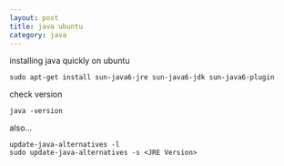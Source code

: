 ```yaml
---
layout: post
title: java ubuntu
category: java
---
```


installing java quickly on ubuntu

    sudo apt-get install sun-java6-jre sun-java6-jdk sun-java6-plugin

check version

    java -version    

also...

    update-java-alternatives -l
    sudo update-java-alternatives -s <JRE Version>
